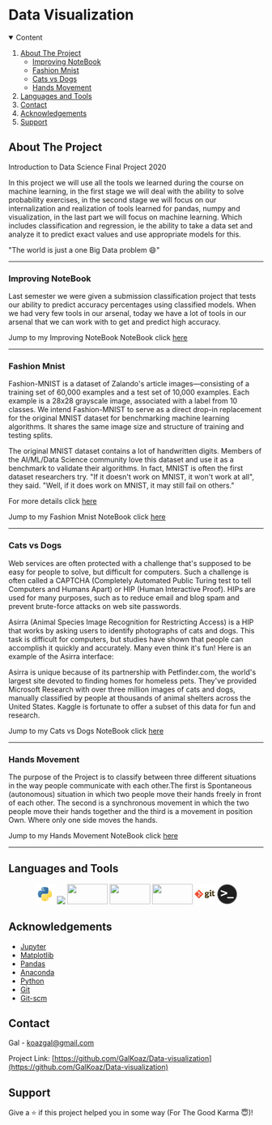 # Data Visualization

<!-- TABLE OF CONTENTS -->
<details open="open">
  <summary>Content</summary>
  <ol>
    <li><a href="#about-the-project">About The Project</a>
      <ul>
      <li><a href="#improving-notebook">Improving NoteBook</a></li>
      </ul>
      <ul>
      <li><a href="#fashion-mnist">Fashion Mnist</a></li>
      </ul>
      <ul>
      <li><a href="#cats-vs-dogs">Cats vs Dogs</a>
      </ul>
      <ul>
      <li><a href="#hands-movement">Hands Movement</a>
      </ul>
    <li><a href="#languages-and-tools">Languages and Tools</a></li>
    <li><a href="#contact">Contact</a></li>
    <li><a href="#acknowledgements">Acknowledgements</a></li>
    <li><a href="#support">Support</a></li>
  </ol>
</details>



<!-- ABOUT THE PROJECT -->
## About The Project

Introduction to Data Science Final Project 2020

In this project we will use all the tools we learned during the course on machine learning, in the first stage we will deal with the ability to solve probability exercises, in the second stage we will focus on our internalization and realization of tools learned for pandas, numpy and visualization, in the last part we will focus on machine learning.
Which includes classification and regression, ie the ability to take a data set and analyze it to predict exact values and use appropriate models for this.

"The world is just a one Big Data problem 😄"

---------

### Improving NoteBook

Last semester we were given a submission classification project that tests our ability to predict accuracy percentages using classified models.
When we had very few tools in our arsenal, today we have a lot of tools in our arsenal that we can work with to get and predict high accuracy.

Jump to my Improving NoteBook NoteBook click [here](https://github.com/GalKoaz/Data-visualization/blob/main/Classification.ipynb)

---------

### Fashion Mnist

Fashion-MNIST is a dataset of Zalando's article images—consisting of a training set of 60,000 examples and a test set of 10,000 examples. Each example is a 28x28 grayscale image, associated with a label from 10 classes. We intend Fashion-MNIST to serve as a direct drop-in replacement for the original MNIST dataset for benchmarking machine learning algorithms. It shares the same image size and structure of training and testing splits.

The original MNIST dataset contains a lot of handwritten digits. Members of the AI/ML/Data Science community love this dataset and use it as a benchmark to validate their algorithms. In fact, MNIST is often the first dataset researchers try. "If it doesn't work on MNIST, it won't work at all", they said. "Well, if it does work on MNIST, it may still fail on others."

For more details click [here](https://github.com/zalandoresearch/fashion-mnist)

Jump to my Fashion Mnist NoteBook click [here](https://github.com/GalKoaz/Data-visualization/blob/main/Fashion-Mnist.ipynb)

---------

### Cats vs Dogs

Web services are often protected with a challenge that's supposed to be easy for people to solve, but difficult for computers. Such a challenge is often called a CAPTCHA (Completely Automated Public Turing test to tell Computers and Humans Apart) or HIP (Human Interactive Proof). HIPs are used for many purposes, such as to reduce email and blog spam and prevent brute-force attacks on web site passwords.

Asirra (Animal Species Image Recognition for Restricting Access) is a HIP that works by asking users to identify photographs of cats and dogs. This task is difficult for computers, but studies have shown that people can accomplish it quickly and accurately. Many even think it's fun! Here is an example of the Asirra interface:

Asirra is unique because of its partnership with Petfinder.com, the world's largest site devoted to finding homes for homeless pets. They've provided Microsoft Research with over three million images of cats and dogs, manually classified by people at thousands of animal shelters across the United States. Kaggle is fortunate to offer a subset of this data for fun and research.

Jump to my Cats vs Dogs NoteBook click [here](https://github.com/GalKoaz/Data-visualization/blob/main/Cats-Vs-Dogs.ipynb)


---------

<!-- Classification -->

### Hands Movement

The purpose of the Project is to classify between three different situations in the way people communicate with each other.The first is Spontaneous (autonomous) situation in which two people move their hands freely in front of each other.
The second is a synchronous movement in which the two people move their hands together and the third is a movement in position Own. Where only one side moves the hands.


Jump to my Hands Movement NoteBook click [here](https://github.com/GalKoaz/Data-visualization/blob/main/Classification.ipynb)

---------

## Languages and Tools

  <div align="center">
  
 <code><img height="40"  src="https://raw.githubusercontent.com/github/explore/80688e429a7d4ef2fca1e82350fe8e3517d3494d/topics/python/python.png"></code> 
 <code><img height="40" src="https://jupyter.org/assets/main-logo.svg"/></code>
 <code><img height="40" width="80" src="https://pandas.pydata.org/static/img/pandas_white.svg"/></code>
 <code><img height="40" width="80" src="https://pandas.pydata.org/static/img/partners/anaconda.svg"/></code>
 <code><img height="40" width="80" src="https://matplotlib.org/_static/logo2_compressed.svg"/></code>
 <code><img height="40" src="https://raw.githubusercontent.com/github/explore/80688e429a7d4ef2fca1e82350fe8e3517d3494d/topics/git/git.png"></code>
 <code><img height="40" src="https://raw.githubusercontent.com/github/explore/80688e429a7d4ef2fca1e82350fe8e3517d3494d/topics/terminal/terminal.png"></code>
  </div>


<!-- ACKNOWLEDGEMENTS -->
## Acknowledgements
* [Jupyter](https://jupyter.org/)
* [Matplotlib](https://matplotlib.org/)
* [Pandas](https://pandas.pydata.org/)
* [Anaconda](https://www.anaconda.com/)
* [Python](https://www.python.org/)
* [Git](https://git-scm.com/)
* [Git-scm](https://git-scm.com/book/en/v2/Getting-Started-Installing-Git)


<!-- CONTACT -->
## Contact

 Gal - koazgal@gmail.com

Project Link: [https://github.com/GalKoaz/Data-visualization](https://github.com/GalKoaz/Data-visualization)


<!-- SUPPORT -->
## Support

Give a ⭐️ if this project helped you in some way (For The Good Karma 😇)!